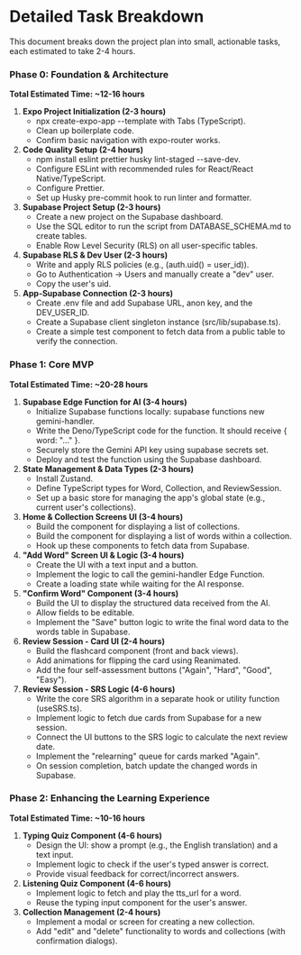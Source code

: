 # **Detailed Task Breakdown**

This document breaks down the project plan into small, actionable tasks, each estimated to take 2-4 hours.

### **Phase 0: Foundation & Architecture**

**Total Estimated Time: \~12-16 hours**

1. **Expo Project Initialization (2-3 hours)**
   - npx create-expo-app \--template with Tabs (TypeScript).
   - Clean up boilerplate code.
   - Confirm basic navigation with expo-router works.
2. **Code Quality Setup (2-4 hours)**
   - npm install eslint prettier husky lint-staged \--save-dev.
   - Configure ESLint with recommended rules for React/React Native/TypeScript.
   - Configure Prettier.
   - Set up Husky pre-commit hook to run linter and formatter.
3. **Supabase Project Setup (2-3 hours)**
   - Create a new project on the Supabase dashboard.
   - Use the SQL editor to run the script from DATABASE_SCHEMA.md to create tables.
   - Enable Row Level Security (RLS) on all user-specific tables.
4. **Supabase RLS & Dev User (2-3 hours)**
   - Write and apply RLS policies (e.g., (auth.uid() \= user_id)).
   - Go to Authentication \-\> Users and manually create a "dev" user.
   - Copy the user's uid.
5. **App-Supabase Connection (2-3 hours)**
   - Create .env file and add Supabase URL, anon key, and the DEV_USER_ID.
   - Create a Supabase client singleton instance (src/lib/supabase.ts).
   - Create a simple test component to fetch data from a public table to verify the connection.

### **Phase 1: Core MVP**

**Total Estimated Time: \~20-28 hours**

1. **Supabase Edge Function for AI (3-4 hours)**
   - Initialize Supabase functions locally: supabase functions new gemini-handler.
   - Write the Deno/TypeScript code for the function. It should receive { word: "..." }.
   - Securely store the Gemini API key using supabase secrets set.
   - Deploy and test the function using the Supabase dashboard.
2. **State Management & Data Types (2-3 hours)**
   - Install Zustand.
   - Define TypeScript types for Word, Collection, and ReviewSession.
   - Set up a basic store for managing the app's global state (e.g., current user's collections).
3. **Home & Collection Screens UI (3-4 hours)**
   - Build the component for displaying a list of collections.
   - Build the component for displaying a list of words within a collection.
   - Hook up these components to fetch data from Supabase.
4. **"Add Word" Screen UI & Logic (3-4 hours)**
   - Create the UI with a text input and a button.
   - Implement the logic to call the gemini-handler Edge Function.
   - Create a loading state while waiting for the AI response.
5. **"Confirm Word" Component (3-4 hours)**
   - Build the UI to display the structured data received from the AI.
   - Allow fields to be editable.
   - Implement the "Save" button logic to write the final word data to the words table in Supabase.
6. **Review Session \- Card UI (2-4 hours)**
   - Build the flashcard component (front and back views).
   - Add animations for flipping the card using Reanimated.
   - Add the four self-assessment buttons ("Again", "Hard", "Good", "Easy").
7. **Review Session \- SRS Logic (4-6 hours)**
   - Write the core SRS algorithm in a separate hook or utility function (useSRS.ts).
   - Implement logic to fetch due cards from Supabase for a new session.
   - Connect the UI buttons to the SRS logic to calculate the next review date.
   - Implement the "relearning" queue for cards marked "Again".
   - On session completion, batch update the changed words in Supabase.

### **Phase 2: Enhancing the Learning Experience**

**Total Estimated Time: \~10-16 hours**

1. **Typing Quiz Component (4-6 hours)**
   - Design the UI: show a prompt (e.g., the English translation) and a text input.
   - Implement logic to check if the user's typed answer is correct.
   - Provide visual feedback for correct/incorrect answers.
2. **Listening Quiz Component (4-6 hours)**
   - Implement logic to fetch and play the tts_url for a word.
   - Reuse the typing input component for the user's answer.
3. **Collection Management (2-4 hours)**
   - Implement a modal or screen for creating a new collection.
   - Add "edit" and "delete" functionality to words and collections (with confirmation dialogs).

